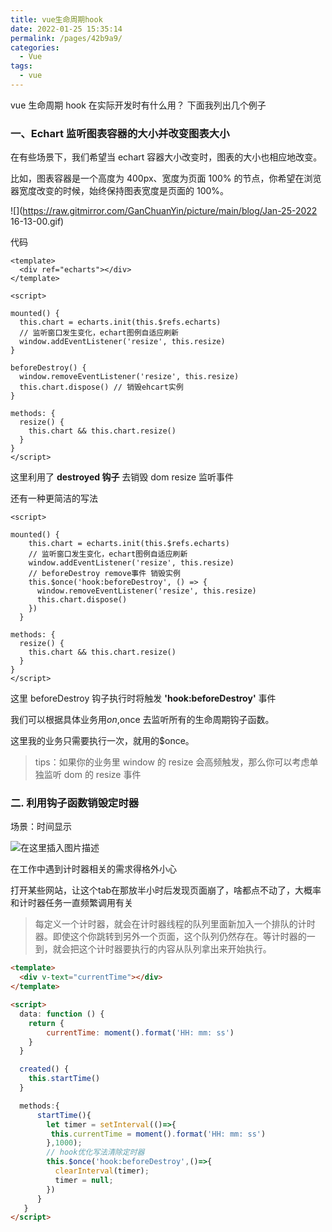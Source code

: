 ```yaml
---
title: vue生命周期hook
date: 2022-01-25 15:35:14
permalink: /pages/42b9a9/
categories:
  - Vue
tags:
  - vue
---
```


vue 生命周期 hook 在实际开发时有什么用？ 下面我列出几个例子

### 一、Echart 监听图表容器的大小并改变图表大小

在有些场景下，我们希望当 echart 容器大小改变时，图表的大小也相应地改变。

比如，图表容器是一个高度为 400px、宽度为页面 100% 的节点，你希望在浏览器宽度改变的时候，始终保持图表宽度是页面的 100%。

![](https://raw.gitmirror.com/GanChuanYin/picture/main/blog/Jan-25-2022 16-13-00.gif)

代码

```vue
<template>
  <div ref="echarts"></div>
</template>

<script>

mounted() {
  this.chart = echarts.init(this.$refs.echarts)
  // 监听窗口发生变化，echart图例自适应刷新
  window.addEventListener('resize', this.resize)
}

beforeDestroy() {
  window.removeEventListener('resize', this.resize)
  this.chart.dispose() // 销毁ehcart实例
}

methods: {
  resize() {
    this.chart && this.chart.resize()
  }
}
</script>
```

这里利用了 **destroyed 钩子** 去销毁 dom resize 监听事件

还有一种更简洁的写法

```vue
<script>

mounted() {
    this.chart = echarts.init(this.$refs.echarts)
    // 监听窗口发生变化，echart图例自适应刷新
    window.addEventListener('resize', this.resize)
    // beforeDestroy remove事件 销毁实例
    this.$once('hook:beforeDestroy', () => {
      window.removeEventListener('resize', this.resize)
      this.chart.dispose()
    })
  }

methods: {
  resize() {
    this.chart && this.chart.resize()
  }
}
</script>
```

这里 beforeDestroy 钩子执行时将触发 **'hook:beforeDestroy'** 事件

我们可以根据具体业务用$on,$once 去监听所有的生命周期钩子函数。

这里我的业务只需要执行一次，就用的\$once。

> tips：如果你的业务里 window 的 resize 会高频触发，那么你可以考虑单独监听 dom 的 resize 事件

### 二. 利用钩子函数销毁定时器

场景：时间显示

![在这里插入图片描述](https://p3-juejin.byteimg.com/tos-cn-i-k3u1fbpfcp/d6f3c1856c644f38805e19bd077bfb7d~tplv-k3u1fbpfcp-zoom-1.image)

在工作中遇到计时器相关的需求得格外小心  

打开某些网站，让这个tab在那放半小时后发现页面崩了，啥都点不动了，大概率和计时器任务一直频繁调用有关  

> 每定义一个计时器，就会在计时器线程的队列里面新加入一个排队的计时器。即使这个你跳转到另外一个页面，这个队列仍然存在。等计时器的一到，就会把这个计时器要执行的内容从队列拿出来开始执行。


```html
<template>
  <div v-text="currentTime"></div>
</template>

<script>
  data: function () {
    return {
    	currentTime: moment().format('HH: mm: ss')
    }
  }

  created() {
  	this.startTime()
  }

  methods:{
      startTime(){
        let timer = setInterval(()=>{
         this.currentTime = moment().format('HH: mm: ss')
        },1000);
        // hook优化写法清除定时器
        this.$once('hook:beforeDestroy',()=>{
          clearInterval(timer);
          timer = null;
        })
      }
   }
</script>

```
